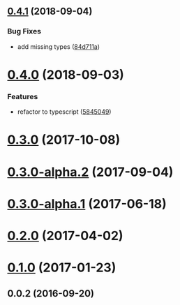 <a name="0.4.1"></a>
## [0.4.1](https://github.com/komapijs/komapi-passport/compare/v0.4.0...v0.4.1) (2018-09-04)


### Bug Fixes

* add missing types ([84d711a](https://github.com/komapijs/komapi-passport/commit/84d711a))



<a name="0.4.0"></a>
# [0.4.0](https://github.com/komapijs/komapi-passport/compare/v0.3.0...v0.4.0) (2018-09-03)


### Features

* refactor to typescript ([5845049](https://github.com/komapijs/komapi-passport/commit/5845049))



<a name="0.3.0"></a>
# [0.3.0](https://github.com/komapijs/komapi-passport/compare/v0.3.0-alpha.2...v0.3.0) (2017-10-08)



<a name="0.3.0-alpha.2"></a>
# [0.3.0-alpha.2](https://github.com/komapijs/komapi-passport/compare/v0.3.0-alpha.1...v0.3.0-alpha.2) (2017-09-04)



<a name="0.3.0-alpha.1"></a>
# [0.3.0-alpha.1](https://github.com/komapijs/komapi-passport/compare/v0.2.0...v0.3.0-alpha.1) (2017-06-18)



<a name="0.2.0"></a>
# [0.2.0](https://github.com/komapijs/komapi-passport/compare/v0.1.0...v0.2.0) (2017-04-02)



<a name="0.1.0"></a>
# [0.1.0](https://github.com/komapijs/komapi-passport/compare/v0.0.2...v0.1.0) (2017-01-23)



<a name="0.0.2"></a>
## 0.0.2 (2016-09-20)



